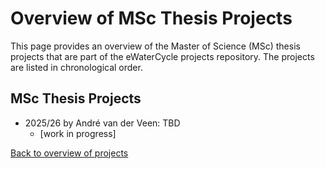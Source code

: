 # Overview of MSc Thesis Projects

This page provides an overview of the Master of Science (MSc) thesis projects that are part of the eWaterCycle projects repository. 
The projects are listed in chronological order.

## MSc Thesis Projects
- 2025/26 by André van der Veen: TBD
  - [work in progress]



[Back to overview of projects](https://www.ewatercycle.org/projects/main/intro.html)




